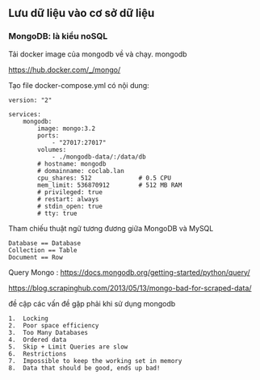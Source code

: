 ## Lưu dữ liệu vào cơ sở dữ liệu

### MongoDB: là kiểu noSQL

Tải docker image của mongodb về và chạy.
mongodb

https://hub.docker.com/_/mongo/

Tạo file docker-compose.yml có nội dung:

    version: "2"
    
    services:
        mongodb:
            image: mongo:3.2
            ports:
                - "27017:27017"
            volumes:
                - ./mongodb-data/:/data/db
            # hostname: mongodb
            # domainname: coclab.lan
            cpu_shares: 512             # 0.5 CPU
            mem_limit: 536870912        # 512 MB RAM
            # privileged: true
            # restart: always
            # stdin_open: true
            # tty: true

Tham chiếu thuật ngữ tương đương giữa MongoDB và MySQL

	Database == Database
	Collection == Table
	Document == Row

Query Mongo : https://docs.mongodb.org/getting-started/python/query/

https://blog.scrapinghub.com/2013/05/13/mongo-bad-for-scraped-data/

đề cập các vấn đề gặp phải khi sử dụng mongodb

    1.	Locking
    2.	Poor space efficiency
    3.	Too Many Databases
    4.	Ordered data
    5.	Skip + Limit Queries are slow
    6.	Restrictions
    7.	Impossible to keep the working set in memory
    8.	Data that should be good, ends up bad!
